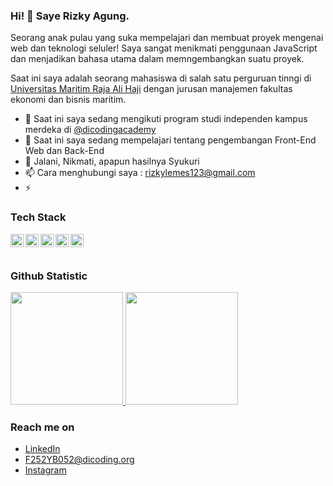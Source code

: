 ### Hi! 👋 Saye Rizky Agung.

Seorang anak pulau yang suka mempelajari dan membuat proyek mengenai web dan teknologi seluler! Saya sangat menikmati penggunaan JavaScript dan menjadikan bahasa utama dalam memngembangkan suatu proyek.

Saat ini saya adalah seorang mahasiswa di salah satu perguruan tinngi di <a href="https://umrah.ac.id/">Universitas Maritim Raja Ali Haji</a> dengan jurusan manajemen fakultas ekonomi dan bisnis maritim.

- 🔭 Saat ini saya sedang mengikuti program studi independen kampus merdeka di <a href="https://github.com/dicodingacademy">@dicodingacademy</a>
- 🌱 Saat ini saya sedang mempelajari tentang pengembangan Front-End Web dan Back-End
- 💬 Jalani, Nikmati, apapun hasilnya Syukuri
- 📫 Cara menghubungi saya : rizkylemes123@gmail.com
- ⚡ 

### Tech Stack
  <a href="#"><img align="left" alt="JavaScript" title="JavaScript" width="21px" src="https://upload.wikimedia.org/wikipedia/commons/9/99/Unofficial_JavaScript_logo_2.svg" /></a>
  <a href="https://nodejs.org/"><img align="left" alt="NodeJS" title="NodeJS" width="21px" src="https://seeklogo.com/images/N/nodejs-logo-FBE122E377-seeklogo.com.png" /></a>
  <a href="https://reactjs.org/"><img align="left" alt="React" title="React" width="21px" src="https://cdn.worldvectorlogo.com/logos/react-2.svg" /></a>
  <a href="https://hapi.dev/"><img align="left" alt="Hapi" title="Hapi (NodeJS HTTP Framework)" width="21px" src="https://avatars.githubusercontent.com/u/3774533?s=200&v=4" /></a>
  <a href="https://nextjs.org/"><img align="left" alt="Next" title="Next (React SSR Framework)" width="21px" src="https://iconape.com/wp-content/files/gm/82643/svg/next-js.svg" /></a>
  <br>
  <br>
  
### Github Statistic
<p align="left">
<a href="https://github.com/dimasmds">
  <img height="180em" src="https://github-readme-stats-eight-theta.vercel.app/api?username=dimasmds&show_icons=true&theme=algolia&include_all_commits=true&count_private=true"/>
  <img height="180em" src="https://github-readme-stats-eight-theta.vercel.app/api/top-langs/?username=dimasmds&layout=compact&langs_count=8&theme=algolia"/>
</a>
</p>

### Reach me on
- <a href="www.linkedin.com/in/rizky-agung-a2946a288/">LinkedIn</a>
- F252YB052@dicoding.org
- <a href="https://www.instagram.com/riiizky_agung/">Instagram</a>

<!--
**RizkyAgung26/RizkyAgung26** is a ✨ _special_ ✨ repository because its `README.md` (this file) appears on your GitHub profile.

H
